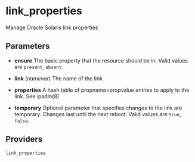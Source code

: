 
link_properties
===============
Manage Oracle Solaris link properties


Parameters
----------

- **ensure**
    The basic property that the resource should be in.
    Valid values are `present`, `absent`. 

- **link** (*namevar*)
    The name of the link

- **properties**
    A hash table of propname=propvalue entries to apply to the link. See
    ipadm(8)

- **temporary**
    Optional parameter that specifies changes to the link are
    temporary.  Changes last until the next reboot.
    Valid values are `true`, `false`. 

Providers
---------
    link_properties
